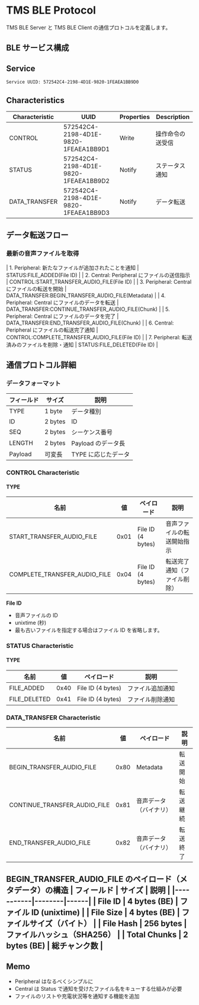 # TMS BLE Protocol

TMS BLE Server と TMS BLE Client の通信プロトコルを定義します。

## BLE サービス構成

## Service

```
Service UUID: 572542C4-2198-4D1E-9820-1FEAEA1BB9D0
```

## Characteristics

| Characteristic | UUID | Properties | Description |
|---------------|------|------------|------|
| CONTROL | 572542C4-2198-4D1E-9820-1FEAEA1BB9D1 | Write | 操作命令の送受信 |
| STATUS | 572542C4-2198-4D1E-9820-1FEAEA1BB9D2 | Notify | ステータス通知 |
| DATA_TRANSFER | 572542C4-2198-4D1E-9820-1FEAEA1BB9D3 | Notify | データ転送 |

## データ転送フロー

### 最新の音声ファイルを取得
| 1. Peripheral: 新たなファイルが追加されたことを通知 | STATUS:FILE_ADDED(File ID) |
| 2. Central: Peripheral にファイルの送信指示 | CONTROL:START_TRANSFER_AUDIO_FILE(File ID) |
| 3. Peripheral: Central にファイルの転送を開始 | DATA_TRANSFER:BEGIN_TRANSFER_AUDIO_FILE(Metadata) |
| 4. Peripheral: Central にファイルのデータを転送 | DATA_TRANSFER:CONTINUE_TRANSFER_AUDIO_FILE(Chunk) |
| 5. Peripheral: Central にファイルのデータを完了 | DATA_TRANSFER:END_TRANSFER_AUDIO_FILE(Chunk) |
| 6. Central: Peripheral にファイルの転送完了通知 | CONTROL:COMPLETE_TRANSFER_AUDIO_FILE(File ID) |
| 7. Peripheral: 転送済みのファイルを削除・通知 | STATUS:FILE_DELETED(File ID) |


## 通信プロトコル詳細

### データフォーマット
| フィールド | サイズ | 説明 |
|-----------|--------|------|
| TYPE | 1 byte | データ種別 |
| ID | 2 bytes | ID |
| SEQ | 2 bytes | シーケンス番号 |
| LENGTH | 2 bytes | Payload のデータ長 |
| Payload | 可変長 | TYPE に応じたデータ |

### CONTROL Characteristic

#### TYPE
| 名前 | 値 | ペイロード | 説明 |
|---------|-----|-----------|------|
| START_TRANSFER_AUDIO_FILE | 0x01 | File ID (4 bytes) | 音声ファイルの転送開始指示 |
| COMPLETE_TRANSFER_AUDIO_FILE | 0x04 | File ID (4 bytes) | 転送完了通知（ファイル削除） |

**File ID**
- 音声ファイルの ID
- unixtime (秒) 
- 最も古いファイルを指定する場合はファイル ID を省略します。

### STATUS Characteristic

#### TYPE
| 名前 | 値 | ペイロード | 説明 |
|---------|-----|-----------|------|
| FILE_ADDED | 0x40 | File ID (4 bytes) | ファイル追加通知 |
| FILE_DELETED | 0x41 | File ID (4 bytes) | ファイル削除通知 |

### DATA_TRANSFER Characteristic
| 名前 | 値 | ペイロード | 説明 |
|---------|-----|-----------|------|
| BEGIN_TRANSFER_AUDIO_FILE | 0x80 | Metadata | 転送開始 |
| CONTINUE_TRANSFER_AUDIO_FILE | 0x81 | 音声データ（バイナリ） | 転送継続 |
| END_TRANSFER_AUDIO_FILE | 0x82 | 音声データ（バイナリ） |  転送終了 |

**BEGIN_TRANSFER_AUDIO_FILE のペイロード（メタデータ）の構造**
| フィールド | サイズ | 説明 |
|-----------|--------|------|
| File ID | 4 bytes (BE) | ファイル ID (unixtime) |
| File Size | 4 bytes (BE) | ファイルサイズ（バイト） |
| File Hash | 256 bytes | ファイルハッシュ（SHA256） |
| Total Chunks | 2 bytes (BE) | 総チャンク数 |
---

## Memo
- Peripheral はなるべくシンプルに
- Central は Status で通知を受けたファイル名をキューする仕組みが必要
- ファイルのリストや充電状況等を通知する機能を追加